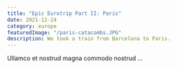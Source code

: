 ```yaml
---
title: "Epic Eurotrip Part II: Paris"
date: 2021-12-24
category: europe
featuredImage: "/paris-catacombs.JPG"
description: We took a train from Barcelona to Paris.
---
```


Ullamco et nostrud magna commodo nostrud ...